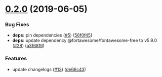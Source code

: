 # [0.2.0](https://github.com/farism/love2dtest/compare/@icepicker/editor@0.2.0...@icepicker/editor@0.2.0) (2019-06-05)


### Bug Fixes

* **deps:** pin dependencies ([#5](https://github.com/farism/love2dtest/issues/5)) ([56f0f45](https://github.com/farism/love2dtest/commit/56f0f45))
* **deps:** update dependency @fortawesome/fontawesome-free to v5.9.0 ([#28](https://github.com/farism/love2dtest/issues/28)) ([a3f68f9](https://github.com/farism/love2dtest/commit/a3f68f9))


### Features

* update changelogs ([#13](https://github.com/farism/love2dtest/issues/13)) ([de68c43](https://github.com/farism/love2dtest/commit/de68c43))



